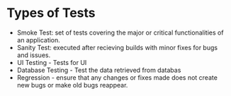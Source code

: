 # Types of Tests

- Smoke Test: set of tests covering the major or critical functionalities of an application.
- Sanity Test: executed after recieving builds with minor fixes for bugs and issues.
- UI Testing - Tests for UI
- Database Testing - Test the data retrieved from databas
- Regression - ensure that any changes or fixes made does not create new bugs or make old bugs reappear.
